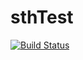 # sthTest
[![Build Status](https://dev.azure.com/sethv/seth/_apis/build/status/sethvs.sthTest)](https://dev.azure.com/sethv/seth/_build/latest?definitionId=2)